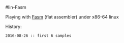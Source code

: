 #lin-Fasm

Playing with [Fasm](http://flatassembler.net) (flat assembler) under x86-64 linux


History:

    2016-08-26 :: first 6 samples